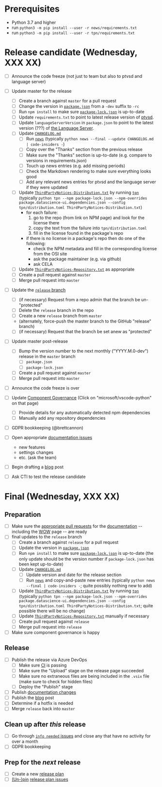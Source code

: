# Prerequisites

* Python 3.7 and higher
* run `python3 -m pip install --user -r news/requirements.txt`
* run `python3 -m pip install --user -r tpn/requirements.txt`


# Release candidate (Wednesday, XXX XX)

- [ ] Announce the code freeze (not just to team but also to ptvsd and language server)
- [ ] Update master for the release
   - [ ] Create a branch against `master` for a pull request
   - [ ] Change the version in [`package.json`](https://github.com/Microsoft/vscode-python/blob/master/package.json) from a `-dev` suffix to `-rc`
   - [ ] Run `npm install` to make sure [`package-lock.json`](https://github.com/Microsoft/vscode-python/blob/master/package.json) is up-to-date
   - [ ] Update `requirements.txt` to point to latest release version of [ptvsd](https://github.com/microsoft/ptvsd).
   - [ ] Update `languageServerVersion` in `package.json` to point to the latest version (???) of [the Language Server](https://github.com/Microsoft/python-language-server).
   - [ ] Update [`CHANGELOG.md`](https://github.com/Microsoft/vscode-python/blob/master/CHANGELOG.md)
      - [ ] Run [`news`](https://github.com/Microsoft/vscode-python/tree/master/news) (typically `python news --final --update CHANGELOG.md | code-insiders -`)
      - [ ] Copy over the "Thanks" section from the previous release
      - [ ] Make sure the "Thanks" section is up-to-date (e.g. compare to versions in requirements.json)
      - [ ] Touch up news entries (e.g. add missing periods)
      - [ ] Check the Markdown rendering to make sure everything looks good
      - [ ] Add any relevant news entries for ptvsd and the language server if they were updated
   - [ ] Update [`ThirdPartyNotices-Distribution.txt`](https://github.com/Microsoft/vscode-python/blob/master/ThirdPartyNotices-Distribution.txt) by running [`tpn`](https://github.com/Microsoft/vscode-python/tree/master/tpn) (typically `python tpn --npm package-lock.json --npm-overrides package.datascience-ui.dependencies.json --config tpn/distribution.toml ThirdPartyNotices-Distribution.txt`)
      * for each failure:
         1. go to the repo (from link on NPM page) and look for the license there
         1. copy the text from the failure into `tpn/distribution.toml`
         1. fill in the license found in the package's repo
      * if there is no license in a package's repo then do one of the following:
         + check the NPM metadata and fill in the corresponding license from the OSI site
         + ask the package maintainer (e.g. via github)
         + ask CELA
   - [ ] Update [`ThirdPartyNotices-Repository.txt`](https://github.com/Microsoft/vscode-python/blob/master/ThirdPartyNotices-Repository.txt) as appropriate
   - [ ] Create a pull request against `master`
   - [ ] Merge pull request into `master`
- [ ] Update the [`release` branch](https://github.com/microsoft/vscode-python/branches)
   - [ ] (if necessary) Request from a repo admin that the branch be un-"protected"
   - [ ] Delete the `release` branch in the repo
   - [ ] Create a new `release` branch from `master`
   - (alternately, force-push the master branch to the GitHub "release" branch)
   - [ ] (if necessary) Request that the branch be set anew as "protected"
- [ ] Update master post-release
   - [ ] Bump the version number to the next monthly ("YYYY.M.0-dev") release in the `master` branch
      - [ ] `package.json`
      - [ ] `package-lock.json`
   - [ ] Create a pull request against `master`
   - [ ] Merge pull request into `master`
- [ ] Announce the code freeze is over
- [ ] Update [Component Governance](https://dev.azure.com/ms/vscode-python/_componentGovernance) (Click on "microsoft/vscode-python" on that page)
  - [ ] Provide details for any automatically detected npm dependencies
  - [ ] Manually add any repository dependencies
- [ ] GDPR bookkeeping (@brettcannon)
- [ ] Open appropriate [documentation issues](https://github.com/microsoft/vscode-docs/issues?q=is%3Aissue+is%3Aopen+label%3Apython)
   + new features
   + settings changes
   + etc. (ask the team)
- [ ] Begin drafting a [blog](http://aka.ms/pythonblog) post
- [ ] Ask CTI to test the release candidate


# Final (Wednesday, XXX XX)

## Preparation

- [ ] Make sure the [appropriate pull requests](https://github.com/microsoft/vscode-docs/pulls) for the [documentation](https://code.visualstudio.com/docs/python/python-tutorial) -- including the [WOW](https://code.visualstudio.com/docs/languages/python) page -- are ready
- [ ] final updates to the `release` branch
   - [ ] Create a branch against `release` for a pull request
   - [ ] Update the version in [`package.json`](https://github.com/Microsoft/vscode-python/blob/master/package.json)
   - [ ] Run `npm install` to make sure [`package-lock.json`](https://github.com/Microsoft/vscode-python/blob/master/package.json) is up-to-date (the only update should be the version number if `package-lock.json` has been kept up-to-date)
   - [ ] Update [`CHANGELOG.md`](https://github.com/Microsoft/vscode-python/blob/master/CHANGELOG.md)
      - [ ] Update version and date for the release section
      - [ ] Run [`news`](https://github.com/Microsoft/vscode-python/tree/master/news) and copy-and-paste new entries (typically `python news --final | code-insiders -`; quite possibly nothing new to add)
   - [ ] Update [`ThirdPartyNotices-Distribution.txt`](https://github.com/Microsoft/vscode-python/blob/master/ThirdPartyNotices-Distribution.txt) by running [`tpn`](https://github.com/Microsoft/vscode-python/tree/master/tpn) (typically `python tpn --npm package-lock.json --npm-overrides package.datascience-ui.dependencies.json --config tpn/distribution.toml ThirdPartyNotices-Distribution.txt`; quite possible there will be no change)
   - [ ] Update [`ThirdPartyNotices-Repository.txt`](https://github.com/Microsoft/vscode-python/blob/master/ThirdPartyNotices-Repository.txt) manually if necessary
   - [ ] Create pull request against `release`
   - [ ] Merge pull request into `release`
- [ ] Make sure component governance is happy

## Release

- [ ] Publish the release via Azure DevOps
   - [ ] Make sure [CI](https://github.com/Microsoft/vscode-python/blob/master/CONTRIBUTING.md) is passing
   - [ ] Make sure the "Upload" stage on the release page succeeded
   - [ ] Make sure no extraneous files are being included in the `.vsix` file (make sure to check for hidden files)
   - [ ] Deploy the "Publish" stage
- [ ] Publish [documentation changes](https://github.com/Microsoft/vscode-docs/pulls?q=is%3Apr+is%3Aopen+label%3Apython)
- [ ] Publish the [blog](http://aka.ms/pythonblog) post
- [ ] Determine if a hotfix is needed
- [ ] Merge `release` back into `master`

## Clean up after _this_ release
- [ ] Go through [`info needed` issues](https://github.com/Microsoft/vscode-python/issues?q=is%3Aopen+label%3A%22info+needed%22+-label%3A%22data+science%22+sort%3Aupdated-asc) and close any that have no activity for over a month
- [ ] GDPR bookkeeping

## Prep for the _next_ release
- [ ] Create a new [release plan](https://raw.githubusercontent.com/microsoft/vscode-python/master/.github/release_plan.md)
- [ ] [(Un-)pin](https://help.github.com/en/articles/pinning-an-issue-to-your-repository) [release plan issues](https://github.com/Microsoft/vscode-python/labels/release%20plan)
